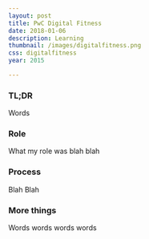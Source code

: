 ```yaml
---
layout: post
title: PwC Digital Fitness
date: 2018-01-06
description: Learning
thumbnail: /images/digitalfitness.png
css: digitalfitness
year: 2015

---
```


### TL;DR
Words

### Role
What my role was blah blah

### Process
Blah Blah

### More things
Words words words words
